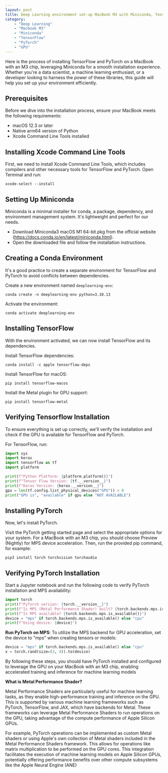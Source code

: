 ```yaml
---
layout: post
title: Deep Learning environment set-up MacBook M3 with Miniconda, TensorFlow, and PyTorch
category:
    - "Deep Learning"
    - "Macbook M3"
    - "Miniconda"
    - "TensorFlow"
    - "PyTorch"
    - "GPU"
---
```

Here is the process of installing TensorFlow and PyTorch on a MacBook with an M3 chip, leveraging Miniconda for a smooth installation experience. Whether you're a data scientist, a machine learning enthusiast, or a developer looking to harness the power of these libraries, this guide will help you set up your environment efficiently.

## Prerequisites

Before we dive into the installation process, ensure your MacBook meets the following requirements:

- macOS 12.3 or later
- Native arm64 version of Python
- Xcode Command Line Tools installed

## Installing Xcode Command Line Tools

First, we need to install Xcode Command Line Tools, which includes compilers and other necessary tools for TensorFlow and PyTorch. Open Terminal and run:

`xcode-select --install`

## Setting Up Miniconda

Miniconda is a minimal installer for conda, a package, dependency, and environment management system. It's lightweight and perfect for our needs.

* Download Miniconda3 macOS M1 64-bit.pkg from the official website (https://docs.conda.io/en/latest/miniconda.html).
* Open the downloaded file and follow the installation instructions.

## Creating a Conda Environment

It's a good practice to create a separate environment for TensorFlow and PyTorch to avoid conflicts between dependencies.

Create a new environment named `deeplearning-env`:

`conda create -n deeplearning-env python=3.10.13`

Activate the environment:

`conda activate deeplearning-env`

## Installing TensorFlow

With the environment activated, we can now install TensorFlow and its dependencies.

Install TensorFlow dependencies:

`conda install -c apple tensorflow-deps`

Install TensorFlow for macOS:

`pip install tensorflow-macos`

Install the Metal plugin for GPU support:

`pip install tensorflow-metal`

## Verifying Tensorflow Installation

To ensure everything is set up correctly, we'll verify the installation and check if the GPU is available for TensorFlow and PyTorch.

For TensorFlow, run:

```python
import sys
import keras
import tensorflow as tf
import platform

print(f"Python Platform: {platform.platform()}")
print(f"Tensor Flow Version: {tf.__version__}")
print(f"Keras Version: {keras.__version__}")
gpu = len(tf.config.list_physical_devices("GPU")) > 0
print("GPU is", "available" if gpu else "NOT AVAILABLE")
```

## Installing PyTorch

Now, let's install PyTorch.

Visit the PyTorch getting started page and select the appropriate options for your system. For a MacBook with an M3 chip, you should choose Preview (Nightly) for MPS device acceleration. Then, run the provided pip command, for example:

`pip3 install torch torchvision torchaudio`

## Verifying PyTorch Installation

Start a Jupyter notebook and run the following code to verify PyTorch installation and MPS availability:

```python
import torch
print(f"PyTorch version: {torch.__version__}")
print(f"Is MPS (Metal Performance Shader) built? {torch.backends.mps.is_built()}")
print(f"Is MPS available? {torch.backends.mps.is_available()}")
device = "mps" if torch.backends.mps.is_available() else "cpu"
print(f"Using device: {device}")
```

**Run PyTorch on MPS**: To utilize the MPS backend for GPU acceleration, set the device to "mps" when creating tensors or models:

```python
device = "mps" if torch.backends.mps.is_available() else "cpu"
x = torch.rand(size=(3, 4)).to(device)
```

By following these steps, you should have PyTorch installed and configured to leverage the GPU on your MacBook with an M3 chip, enabling accelerated training and inference for machine learning models

**What is Metal Performance Shader?**

Metal Performance Shaders are particularly useful for machine learning tasks, as they enable high-performance training and inference on the GPU. This is supported by various machine learning frameworks such as PyTorch, TensorFlow, and JAX, which have backends for Metal. These frameworks can leverage Metal Performance Shaders to run operations on the GPU, taking advantage of the compute performance of Apple Silicon GPUs.

For example, PyTorch operations can be implemented as custom Metal shaders or using Apple's own collection of Metal shaders included in the Metal Performance Shaders framework. This allows for operations like matrix multiplication to be performed on the GPU cores. This integration facilitates the execution of machine learning models on Apple Silicon GPUs, potentially offering performance benefits over other compute subsystems like the Apple Neural Engine (ANE)

